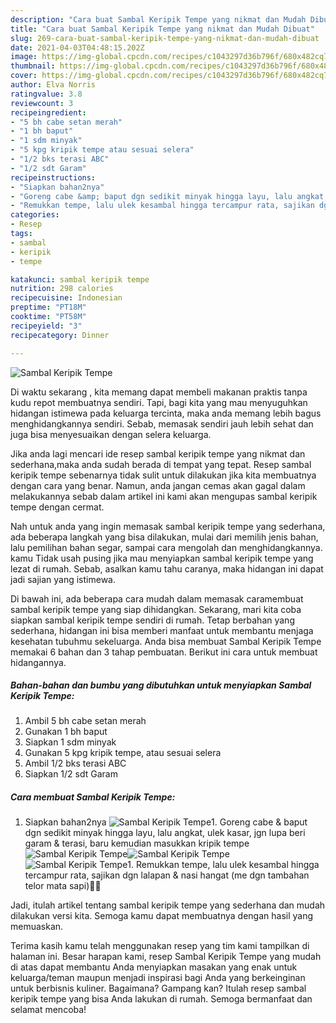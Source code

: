 ```yaml
---
description: "Cara buat Sambal Keripik Tempe yang nikmat dan Mudah Dibuat"
title: "Cara buat Sambal Keripik Tempe yang nikmat dan Mudah Dibuat"
slug: 269-cara-buat-sambal-keripik-tempe-yang-nikmat-dan-mudah-dibuat
date: 2021-04-03T04:48:15.202Z
image: https://img-global.cpcdn.com/recipes/c1043297d36b796f/680x482cq70/sambal-keripik-tempe-foto-resep-utama.jpg
thumbnail: https://img-global.cpcdn.com/recipes/c1043297d36b796f/680x482cq70/sambal-keripik-tempe-foto-resep-utama.jpg
cover: https://img-global.cpcdn.com/recipes/c1043297d36b796f/680x482cq70/sambal-keripik-tempe-foto-resep-utama.jpg
author: Elva Norris
ratingvalue: 3.8
reviewcount: 3
recipeingredient:
- "5 bh cabe setan merah"
- "1 bh baput"
- "1 sdm minyak"
- "5 kpg kripik tempe atau sesuai selera"
- "1/2 bks terasi ABC"
- "1/2 sdt Garam"
recipeinstructions:
- "Siapkan bahan2nya"
- "Goreng cabe &amp; baput dgn sedikit minyak hingga layu, lalu angkat, ulek kasar, jgn lupa beri garam &amp; terasi, baru kemudian masukkan kripik tempe"
- "Remukkan tempe, lalu ulek kesambal hingga tercampur rata, sajikan dgn lalapan &amp; nasi hangat (me dgn tambahan telor mata sapi)🤤🤤"
categories:
- Resep
tags:
- sambal
- keripik
- tempe

katakunci: sambal keripik tempe 
nutrition: 298 calories
recipecuisine: Indonesian
preptime: "PT18M"
cooktime: "PT58M"
recipeyield: "3"
recipecategory: Dinner

---
```



![Sambal Keripik Tempe](https://img-global.cpcdn.com/recipes/c1043297d36b796f/680x482cq70/sambal-keripik-tempe-foto-resep-utama.jpg)

Di waktu  sekarang , kita memang dapat membeli makanan praktis tanpa kudu repot membuatnya sendiri. Tapi, bagi kita yang mau menyuguhkan hidangan istimewa pada keluarga tercinta, maka anda memang lebih bagus menghidangkannya sendiri. Sebab, memasak sendiri jauh lebih sehat dan juga bisa menyesuaikan dengan selera keluarga.

Jika anda lagi mencari ide resep sambal keripik tempe yang nikmat dan sederhana,maka anda sudah berada di tempat yang tepat. Resep sambal keripik tempe  sebenarnya tidak sulit untuk dilakukan jika kita membuatnya dengan cara yang benar. Namun, anda jangan cemas akan gagal dalam melakukannya 
sebab dalam artikel ini kami akan mengupas sambal keripik tempe dengan cermat.  



Nah untuk anda yang ingin memasak sambal keripik tempe yang sederhana, ada beberapa langkah yang bisa dilakukan, mulai dari memilih jenis bahan, lalu pemilihan bahan segar, sampai cara mengolah dan menghidangkannya. kamu Tidak usah pusing jika mau menyiapkan sambal keripik tempe yang lezat di rumah. Sebab, asalkan kamu  tahu caranya, maka hidangan ini dapat jadi sajian yang istimewa.

Di bawah ini, ada beberapa cara mudah dalam memasak caramembuat sambal keripik tempe yang siap dihidangkan. Sekarang, mari kita coba siapkan sambal keripik tempe sendiri di rumah. Tetap berbahan yang sederhana, hidangan ini bisa memberi manfaat untuk membantu menjaga kesehatan tubuhmu sekeluarga. Anda bisa membuat Sambal Keripik Tempe memakai 6 bahan dan 3 tahap pembuatan. Berikut ini cara untuk membuat hidangannya.

<!--inarticleads1-->

##### Bahan-bahan dan bumbu yang dibutuhkan untuk menyiapkan Sambal Keripik Tempe:

1. Ambil 5 bh cabe setan merah
1. Gunakan 1 bh baput
1. Siapkan 1 sdm minyak
1. Gunakan 5 kpg kripik tempe, atau sesuai selera
1. Ambil 1/2 bks terasi ABC
1. Siapkan 1/2 sdt Garam




<!--inarticleads2-->

##### Cara membuat Sambal Keripik Tempe:

1. Siapkan bahan2nya
<img src="https://img-global.cpcdn.com/steps/99eb376e7a8e4576/160x128cq70/sambal-keripik-tempe-langkah-memasak-1-foto.jpg" alt="Sambal Keripik Tempe">1. Goreng cabe &amp; baput dgn sedikit minyak hingga layu, lalu angkat, ulek kasar, jgn lupa beri garam &amp; terasi, baru kemudian masukkan kripik tempe
<img src="https://img-global.cpcdn.com/steps/c553a3077b51ca81/160x128cq70/sambal-keripik-tempe-langkah-memasak-2-foto.jpg" alt="Sambal Keripik Tempe"><img src="https://img-global.cpcdn.com/steps/1d7ea7a903a1caee/160x128cq70/sambal-keripik-tempe-langkah-memasak-2-foto.jpg" alt="Sambal Keripik Tempe"><img src="https://img-global.cpcdn.com/steps/c17ee647bba41718/160x128cq70/sambal-keripik-tempe-langkah-memasak-2-foto.jpg" alt="Sambal Keripik Tempe">1. Remukkan tempe, lalu ulek kesambal hingga tercampur rata, sajikan dgn lalapan &amp; nasi hangat (me dgn tambahan telor mata sapi)🤤🤤




Jadi, itulah artikel tentang  sambal keripik tempe  yang sederhana dan mudah dilakukan versi kita. Semoga kamu dapat membuatnya dengan hasil yang memuaskan. 

Terima kasih kamu telah menggunakan resep yang tim kami tampilkan di halaman ini. Besar harapan kami, resep  Sambal Keripik Tempe yang mudah di atas dapat membantu Anda menyiapkan masakan yang enak untuk keluarga/teman maupun menjadi inspirasi bagi Anda yang berkeinginan untuk berbisnis kuliner. Bagaimana? Gampang kan? Itulah resep sambal keripik tempe yang bisa Anda lakukan di rumah. Semoga bermanfaat dan selamat mencoba!

